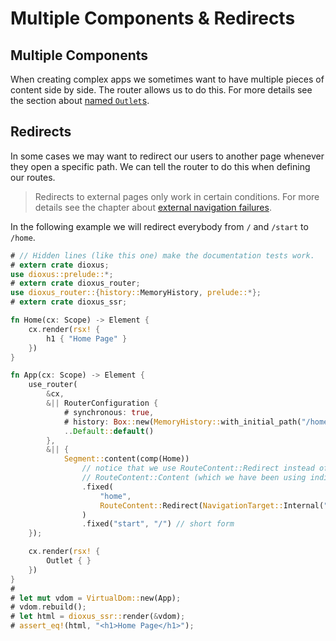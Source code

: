 # Multiple Components & Redirects

## Multiple Components
When creating complex apps we sometimes want to have multiple pieces of content
side by side. The router allows us to do this. For more details see the section
about [named `Outlet`s](../outlets.md#named-outlets).

## Redirects
In some cases we may want to redirect our users to another page whenever they
open a specific path. We can tell the router to do this when defining our
routes.

> Redirects to external pages only work in certain conditions. For more details
> see the chapter about [external navigation failures](../failures/external.md).

In the following example we will redirect everybody from `/` and `/start` to
`/home`.

```rust
# // Hidden lines (like this one) make the documentation tests work.
# extern crate dioxus;
use dioxus::prelude::*;
# extern crate dioxus_router;
use dioxus_router::{history::MemoryHistory, prelude::*};
# extern crate dioxus_ssr;

fn Home(cx: Scope) -> Element {
    cx.render(rsx! {
        h1 { "Home Page" }
    })
}

fn App(cx: Scope) -> Element {
    use_router(
        &cx,
        &|| RouterConfiguration {
            # synchronous: true,
            # history: Box::new(MemoryHistory::with_initial_path("/home").unwrap()),
            ..Default::default()
        },
        &|| {
            Segment::content(comp(Home))
                // notice that we use RouteContent::Redirect instead of
                // RouteContent::Content (which we have been using indirectly)
                .fixed(
                    "home",
                    RouteContent::Redirect(NavigationTarget::Internal("/".into()))
                )
                .fixed("start", "/") // short form
    });

    cx.render(rsx! {
        Outlet { }
    })
}
#
# let mut vdom = VirtualDom::new(App);
# vdom.rebuild();
# let html = dioxus_ssr::render(&vdom);
# assert_eq!(html, "<h1>Home Page</h1>");
```
